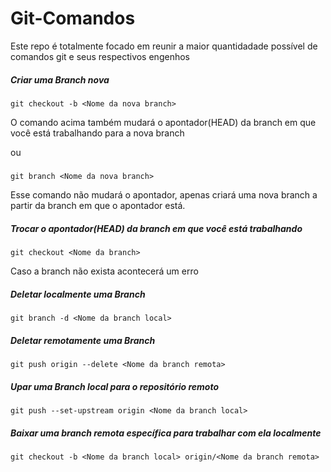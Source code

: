# Git-Comandos
Este repo é totalmente focado em reunir a maior quantidadade possível de comandos git e seus respectivos engenhos

##### Criar uma Branch nova
    git checkout -b <Nome da nova branch> 
O comando acima também mudará o apontador(HEAD) da branch em que você está trabalhando para a nova branch

 ou

#####
    git branch <Nome da nova branch>
Esse comando não mudará o apontador, apenas criará uma nova branch a partir da branch em que o apontador está.


##### Trocar o apontador(HEAD) da branch em que você está trabalhando
    git checkout <Nome da branch>

Caso a branch não exista acontecerá um erro

##### Deletar localmente uma Branch
    git branch -d <Nome da branch local>

##### Deletar remotamente uma Branch
    git push origin --delete <Nome da branch remota>

##### Upar uma Branch local para o repositório remoto
    git push --set-upstream origin <Nome da branch local>

##### Baixar uma branch remota específica para trabalhar com ela localmente
    git checkout -b <Nome da branch local> origin/<Nome da branch remota>
